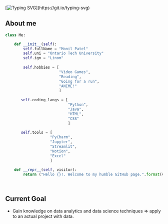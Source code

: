 
<!---
L1nom/L1nom is a ✨ special ✨ repository because its `README.md` (this file) appears on your GitHub profile.
You can click the Preview link to take a look at your changes.
--->

[![Typing SVG](https://readme-typing-svg.herokuapp.com?color=%2336BCF7&center=true&vCenter=true&lines=Hi%2C+I'm+Monil!)](https://git.io/typing-svg)

## About me
```python
class Me:

    def __init__(self):
        self.fullName = "Monil Patel"
        self.uni = "Ontario Tech University"
        self.ign = "Linom"
        
        self.hobbies = [
                        "Video Games",
                        "Reading",
                        "Going for a run",
                        "ANIME!"
                        ]
       
       self.coding_langs = [
                            "Python",
                            "Java", 
                            "HTML",
                            "CSS"
                            ]
                        
       self.tools = [
                    "PyCharm",
                    "Jupyter",
                    "Streamlit",
                    "Notion",
                    "Excel"
                    ]
    
    def __repr__(self, visitor):
        return ("Hello {}!. Welcome to my humble GitHub page.".format(visitor))




```

## Current Goal
 * Gain knowledge on data analytics and data science techniques => apply to an actual project with data.

 

